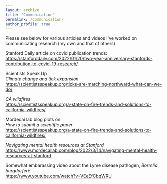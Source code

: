 ```yaml
---
layout: archive
title: "Communication"
permalink: /communication/
author_profile: true
---
```


Please see below for various articles and videos I've worked on communicating research (my own and that of others)

Stanford Daily article on covid publication trends:   
https://stanforddaily.com/2022/01/20/two-year-anniversary-stanfords-contribution-to-covid-19-research/

Scientists Speak Up   
*Climate change and tick expansion*   
https://scientistsspeakup.org/ticks-are-marching-northward-what-can-we-do/

*CA wildfires*   
https://scientistsspeakup.org/a-state-on-fire-trends-and-solutions-to-california-wildfires/

Mordecai lab blog plots on:   
*How to submit a scientific paper*   
https://scientistsspeakup.org/a-state-on-fire-trends-and-solutions-to-california-wildfires/

*Navigating mental health resources at Stanford*  
https://www.mordecailab.com/blog/2022/3/14/navigating-mental-health-resources-at-stanford

Somewhat embarassing video about the Lyme disease pathogen, *Borrelia burgdorferi*:    
https://www.youtube.com/watch?v=VEeEfCbqWRU 
